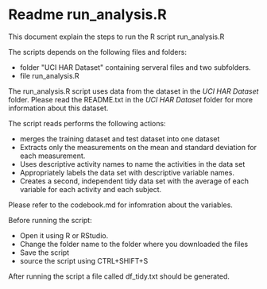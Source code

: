 Readme run_analysis.R
========================================================

This document explain the steps to run the R script run_analysis.R

The scripts depends on the following files and folders:
- folder "UCI HAR Dataset" containing serveral files and two subfolders.
- file run_analysis.R

The run_analysis.R script uses data from the dataset in the *UCI HAR Dataset* folder. 
Please read the README.txt in the *UCI HAR Dataset* folder for more information about this dataset.

The script reads performs the following actions:
* merges the training dataset and test dataset into one dataset
* Extracts only the measurements on the mean and standard deviation for each measurement. 
* Uses descriptive activity names to name the activities in the data set
* Appropriately labels the data set with descriptive variable names. 
* Creates a second, independent tidy data set with the average of each variable for each activity and each subject.

Please refer to the codebook.md for infomration about the variables.

Before running the script:

* Open it using R or RStudio.
* Change the folder name to the folder where you downloaded the files
* Save the script
* source the script using CTRL+SHIFT+S

After running the script a file called df_tidy.txt should be generated.